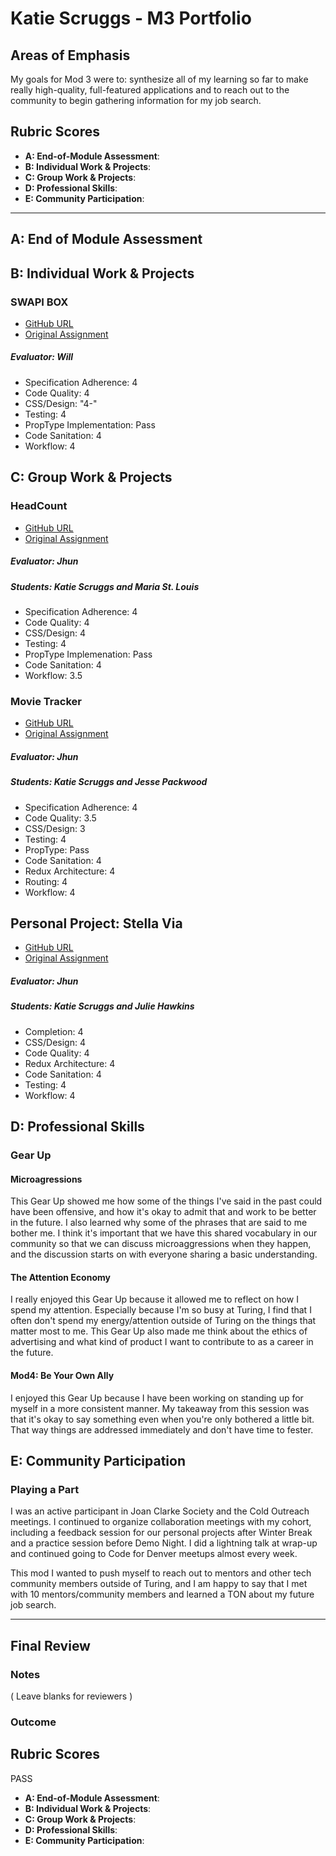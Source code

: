 # Katie Scruggs - M3 Portfolio

## Areas of Emphasis

My goals for Mod 3 were to: synthesize all of my learning so far to make really high-quality, full-featured applications and to reach out to the community to begin gathering information for my job search.

## Rubric Scores

* **A: End-of-Module Assessment**: 
* **B: Individual Work & Projects**: 
* **C: Group Work & Projects**: 
* **D: Professional Skills**: 
* **E: Community Participation**: 

-----------------------

## A: End of Module Assessment


## B: Individual Work & Projects

### SWAPI BOX
* [GitHub URL](https://github.com/katiescruggs/swapi-box)
* [Original Assignment](http://frontend.turing.io/projects/swapi-box.html)

##### Evaluator: Will
* Specification Adherence: 4
* Code Quality: 4
* CSS/Design: "4-"
* Testing: 4
* PropType Implementation: Pass
* Code Sanitation: 4
* Workflow: 4


## C: Group Work & Projects

### HeadCount
* [GitHub URL](https://github.com/mariastlouis/headcount)
* [Original Assignment](https://github.com/turingschool-examples/headcount2.0)

##### Evaluator: Jhun
##### Students: Katie Scruggs and Maria St. Louis
* Specification Adherence: 4
* Code Quality: 4
* CSS/Design: 4
* Testing: 4
* PropType Implemenation: Pass
* Code Sanitation: 4
* Workflow: 3.5


### Movie Tracker
* [GitHub URL](https://github.com/katiescruggs/movie-tracker-frontend)
* [Original Assignment](https://github.com/turingschool-examples/movie-tracker)

##### Evaluator: Jhun
##### Students: Katie Scruggs and Jesse Packwood
* Specification Adherence: 4
* Code Quality: 3.5
* CSS/Design: 3
* Testing: 4
* PropType: Pass
* Code Sanitation: 4
* Redux Architecture: 4
* Routing: 4
* Workflow: 4

## Personal Project: Stella Via
* [GitHub URL](https://github.com/katiescruggs/stella-via)
* [Original Assignment](https://github.com/turingschool-examples/personal-project)

##### Evaluator: Jhun
##### Students: Katie Scruggs and Julie Hawkins
* Completion: 4
* CSS/Design: 4
* Code Quality: 4
* Redux Architecture: 4
* Code Sanitation: 4
* Testing: 4
* Workflow: 4


## D: Professional Skills

### Gear Up
#### Microagressions
This Gear Up showed me how some of the things I've said in the past could have been offensive, and how it's okay to admit that and work to be better in the future. I also learned why some of the phrases that are said to me bother me. I think it's important that we have this shared vocabulary in our community so that we can discuss microaggressions when they happen, and the discussion starts on with everyone sharing a basic understanding.

#### The Attention Economy
I really enjoyed this Gear Up because it allowed me to reflect on how I spend my attention. Especially because I'm so busy at Turing, I find that I often don't spend my energy/attention outside of Turing on the things that matter most to me. This Gear Up also made me think about the ethics of advertising and what kind of product I want to contribute to as a career in the future.

#### Mod4: Be Your Own Ally
I enjoyed this Gear Up because I have been working on standing up for myself in a more consistent manner. My takeaway from this session was that it's okay to say something even when you're only bothered a little bit. That way things are addressed immediately and don't have time to fester.

## E: Community Participation

### Playing a Part
I was an active participant in Joan Clarke Society and the Cold Outreach meetings. I continued to organize collaboration meetings with my cohort, including a feedback session for our personal projects after Winter Break and a practice session before Demo Night. I did a lightning talk at wrap-up and continued going to Code for Denver meetups almost every week.

This mod I wanted to push myself to reach out to mentors and other tech community members outside of Turing, and I am happy to say that I met with 10 mentors/community members and learned a TON about my future job search.

------------------

## Final Review

### Notes

( Leave blanks for reviewers )

### Outcome

## Rubric Scores

PASS

* **A: End-of-Module Assessment**: 
* **B: Individual Work & Projects**: 
* **C: Group Work & Projects**: 
* **D: Professional Skills**: 
* **E: Community Participation**: 
